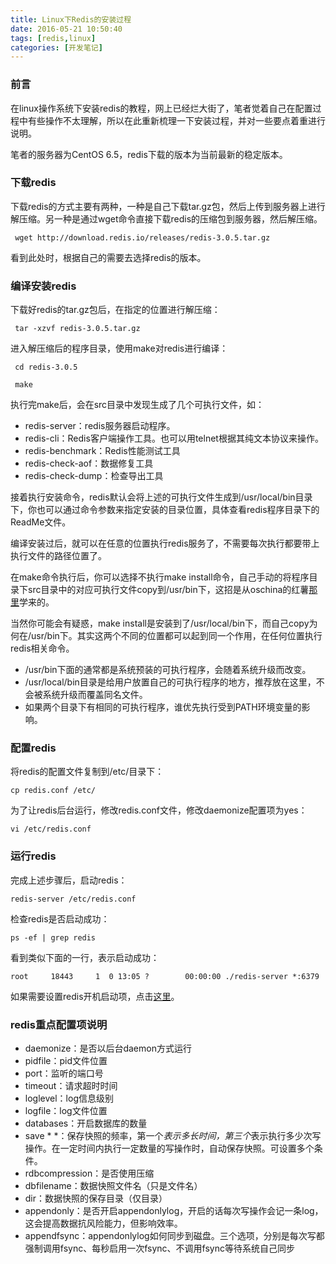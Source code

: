 ```yaml
---
title: Linux下Redis的安装过程
date: 2016-05-21 10:50:40
tags: [redis,linux]
categories: [开发笔记]
---
```

### 前言

在linux操作系统下安装redis的教程，网上已经烂大街了，笔者觉着自己在配置过程中有些操作不太理解，所以在此重新梳理一下安装过程，并对一些要点着重进行说明。

笔者的服务器为CentOS 6.5，redis下载的版本为当前最新的稳定版本。

### 下载redis

下载redis的方式主要有两种，一种是自己下载tar.gz包，然后上传到服务器上进行解压缩。另一种是通过wget命令直接下载redis的压缩包到服务器，然后解压缩。

``` Shell
 wget http://download.redis.io/releases/redis-3.0.5.tar.gz
```

看到此处时，根据自己的需要去选择redis的版本。

### 编译安装redis

下载好redis的tar.gz包后，在指定的位置进行解压缩：

``` Shell
 tar -xzvf redis-3.0.5.tar.gz
```

进入解压缩后的程序目录，使用make对redis进行编译：

``` Shell
 cd redis-3.0.5

 make
```

执行完make后，会在src目录中发现生成了几个可执行文件，如：

- redis-server：redis服务器启动程序。
- redis-cli：Redis客户端操作工具。也可以用telnet根据其纯文本协议来操作。
- redis-benchmark：Redis性能测试工具
- redis-check-aof：数据修复工具
- redis-check-dump：检查导出工具

接着执行安装命令，redis默认会将上述的可执行文件生成到/usr/local/bin目录下，你也可以通过命令参数来指定安装的目录位置，具体查看redis程序目录下的ReadMe文件。

编译安装过后，就可以在任意的位置执行redis服务了，不需要每次执行都要带上执行文件的路径位置了。

在make命令执行后，你可以选择不执行make install命令，自己手动的将程序目录下src目录中的对应可执行文件copy到/usr/bin下，这招是从oschina的红薯[那里](http://www.oschina.net/question/12_18065?fromerr=uNX17fsi)学来的。

当然你可能会有疑惑，make install是安装到了/usr/local/bin下，而自己copy为何在/usr/bin下。其实这两个不同的位置都可以起到同一个作用，在任何位置执行redis相关命令。

- /usr/bin下面的通常都是系统预装的可执行程序，会随着系统升级而改变。
- /usr/local/bin目录是给用户放置自己的可执行程序的地方，推荐放在这里，不会被系统升级而覆盖同名文件。
- 如果两个目录下有相同的可执行程序，谁优先执行受到PATH环境变量的影响。

### 配置redis

将redis的配置文件复制到/etc/目录下：

``` Shell
cp redis.conf /etc/
```

为了让redis后台运行，修改redis.conf文件，修改daemonize配置项为yes：

``` Shell
vi /etc/redis.conf
```

### 运行redis

完成上述步骤后，启动redis：

``` Shell
redis-server /etc/redis.conf
```

检查redis是否启动成功：

``` Shell
ps -ef | grep redis
```

看到类似下面的一行，表示启动成功：

``` Shell
root     18443     1  0 13:05 ?        00:00:00 ./redis-server *:6379
```

如果需要设置redis开机启动项，点击[这里](http://itbilu.com/linux/management/4kB2ninp.html)。

### redis重点配置项说明

- daemonize：是否以后台daemon方式运行
- pidfile：pid文件位置
- port：监听的端口号
- timeout：请求超时时间
- loglevel：log信息级别
- logfile：log文件位置
- databases：开启数据库的数量
- save \* \*：保存快照的频率，第一个*表示多长时间，第三个*表示执行多少次写操作。在一定时间内执行一定数量的写操作时，自动保存快照。可设置多个条件。
- rdbcompression：是否使用压缩
- dbfilename：数据快照文件名（只是文件名）
- dir：数据快照的保存目录（仅目录）
- appendonly：是否开启appendonlylog，开启的话每次写操作会记一条log，这会提高数据抗风险能力，但影响效率。
- appendfsync：appendonlylog如何同步到磁盘。三个选项，分别是每次写都强制调用fsync、每秒启用一次fsync、不调用fsync等待系统自己同步
